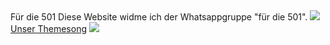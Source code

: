 <head>
  Für die 501
</head>
<body>
   Diese Website widme ich der Whatsappgruppe "für die 501".
</body>
<img src="https://images.app.goo.gl/tmhWAe2A7PbBPm8N6" />
<a href="https://youtu.be/wBLGSAipX2M">Unser Themesong</a>
<img src="https://images.app.goo.gl/RnxJJ373nm41xw3HA" />
